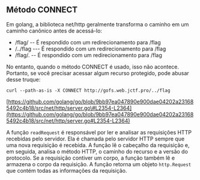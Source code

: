 ## Método CONNECT

Em golang, a biblioteca net/http geralmente transforma o caminho em um caminho canônico antes de acessá-lo:

* /flag/ -- É respondido com um redirecionamento para /flag
* /../flag --- É respondido com um redirecionamento para /flag
* /flag/. -- É respondido com um redirecionamento para /flag

No entanto, quando o método CONNECT é usado, isso não acontece. Portanto, se você precisar acessar algum recurso protegido, pode abusar desse truque:
```text
curl --path-as-is -X CONNECT http://gofs.web.jctf.pro/../flag
```
[https://github.com/golang/go/blob/9bb97ea047890e900dae04202a231685492c4b18/src/net/http/server.go\#L2354-L2364](https://github.com/golang/go/blob/9bb97ea047890e900dae04202a231685492c4b18/src/net/http/server.go#L2354-L2364)

A função `readRequest` é responsável por ler e analisar as requisições HTTP recebidas pelo servidor. Ela é chamada pelo servidor HTTP sempre que uma nova requisição é recebida. A função lê o cabeçalho da requisição e, em seguida, analisa o método HTTP, o caminho do recurso e a versão do protocolo. Se a requisição contiver um corpo, a função também lê e armazena o corpo da requisição. A função retorna um objeto `http.Request` que contém todas as informações da requisição.
